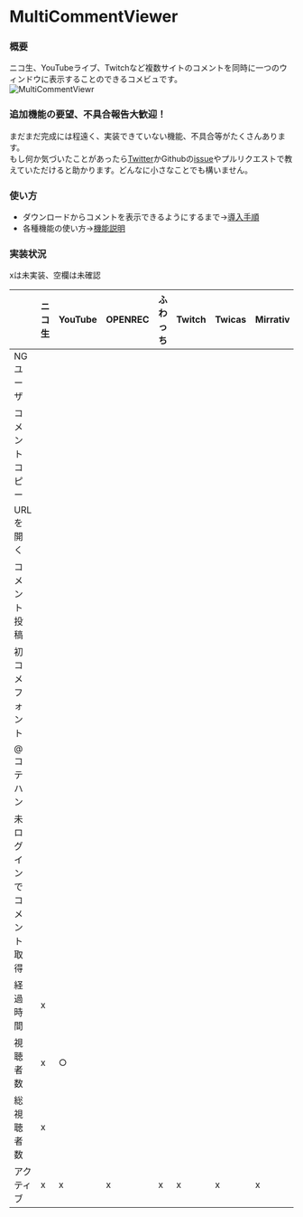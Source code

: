 # MultiCommentViewer
### 概要
ニコ生、YouTubeライブ、Twitchなど複数サイトのコメントを同時に一つのウィンドウに表示することのできるコメビュです。  
![MultiCommentViewr](https://raw.githubusercontent.com/wiki/CommentViewerCollection/MultiCommentViewer/images/mcv.png)

### 追加機能の要望、不具合報告大歓迎！
まだまだ完成には程遠く、実装できていない機能、不具合等がたくさんあります。  
もし何か気づいたことがあったら[Twitter](https://twitter.com/kv510k)かGithubの[issue](https://github.com/CommentViewerCollection/MultiCommentViewer/issues/new)やプルリクエストで教えていただけると助かります。どんなに小さなことでも構いません。  

### 使い方
- ダウンロードからコメントを表示できるようにするまで→[導入手順](https://github.com/CommentViewerCollection/MultiCommentViewer/wiki/導入手順)
- 各種機能の使い方→[機能説明](https://github.com/CommentViewerCollection/MultiCommentViewer/wiki/機能説明)

### 実装状況
xは未実装、空欄は未確認  

||ニコ生|YouTube|OPENREC|ふわっち|Twitch|Twicas|Mirrativ|
|----|----|----|----|----|----|----|----|
|NGユーザ||||||||
|コメントコピー||||||||
|URLを開く||||||||
|コメント投稿||||||||
|初コメフォント||||||||
|@コテハン||||||||
|未ログインでコメント取得||||||||
|経過時間|x|||||||
|視聴者数|x|○||||||
|総視聴者数|x|||||||
|アクティブ|x|x|x|x|x|x|x|

